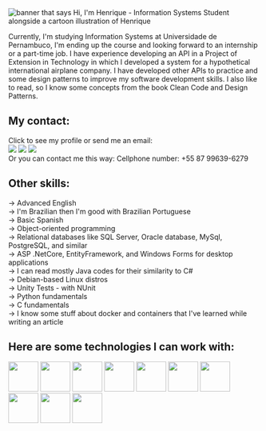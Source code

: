 <img src="typing_on_Laptop.gif" alt="banner that says Hi, I'm Henrique - Information Systems Student alongside a cartoon illustration of Henrique">

Currently, I'm studying Information Systems at Universidade de Pernambuco, I'm ending up the course and looking forward to an internship or a part-time job.
I have experience developing an API in a Project of Extension in Technology in which I developed a system for a hypothetical international airplane company. 
I have developed other APIs to practice and some design patterns to improve my software development skills. 
I also like to read, so I know some concepts from the book Clean Code and Design Patterns.

## My contact:
<div>
  Click to see my profile or send me an email:<br>
  <a href="https://www.instagram.com/medeiros_henrique101/" target="_blank"><img loading="lazy" src="https://img.shields.io/badge/-Instagram-%23E4405F?style=for-the-badge&logo=instagram&logoColor=white" target="_blank"></a>
  <a href = "mailto:henrique.c.r.medeiros@gmail.com"><img loading="lazy" src="https://img.shields.io/badge/Gmail-D14836?style=for-the-badge&logo=gmail&logoColor=white" target="_blank"></a>
  <a href="https://www.linkedin.com/in/medeiroshenrique/" target="_blank"><img loading="lazy" src="https://img.shields.io/badge/-LinkedIn-%230077B5?style=for-the-badge&logo=linkedin&logoColor=white" target="_blank"></a>   
</div>

<div>
  Or you can contact me this way: 
Cellphone number: +55 87 99639-6279<br>
</div>

## Other skills:
<div>
-> Advanced English<br>
-> I'm Brazilian then I'm good with Brazilian Portuguese<br>
-> Basic Spanish<br>
-> Object-oriented programming<br>
-> Relational databases like SQL Server, Oracle database, MySql, PostgreSQL, and similar<br>
-> ASP .NetCore, EntityFramework, and Windows Forms for desktop applications<br>
-> I can read mostly Java codes for their similarity to C#<br>
-> Debian-based Linux distros<br>
-> Unity Tests - with NUnit<br>
-> Python fundamentals<br>
-> C fundamentals<br>
-> I know some stuff about docker and containers that I've learned while writing an article<br>
</div>


## Here are some technologies I can work with:
<div style="display: inline-block">
  <img src="https://cdn.jsdelivr.net/gh/devicons/devicon@latest/icons/csharp/csharp-original.svg" width="60" height="60" />
  <img src="https://cdn.jsdelivr.net/gh/devicons/devicon@latest/icons/dotnetcore/dotnetcore-original.svg" width="60" height="60" />
  <img src="https://cdn.jsdelivr.net/gh/devicons/devicon@latest/icons/dot-net/dot-net-original-wordmark.svg" width="60" height="60" />
  <img loading="lazy" src="https://cdn.jsdelivr.net/gh/devicons/devicon/icons/git/git-original.svg" width="60" height="60" />
  <img src="https://cdn.jsdelivr.net/gh/devicons/devicon@latest/icons/bash/bash-original.svg" width="60" height="60" />
  <img src="https://cdn.jsdelivr.net/gh/devicons/devicon@latest/icons/linux/linux-original.svg" width="60" height="60" />
  <img src="https://cdn.jsdelivr.net/gh/devicons/devicon@latest/icons/microsoftsqlserver/microsoftsqlserver-original-wordmark.svg" width="60" height="60" />
  <img src="https://cdn.jsdelivr.net/gh/devicons/devicon@latest/icons/postman/postman-original.svg" width="60" height="60" />
  <img src="https://cdn.jsdelivr.net/gh/devicons/devicon@latest/icons/python/python-original-wordmark.svg" width="60" height="60" />
  <img src="https://cdn.jsdelivr.net/gh/devicons/devicon@latest/icons/java/java-original-wordmark.svg"  width="60" height="60" />

</div>

  
          
</div></br>
